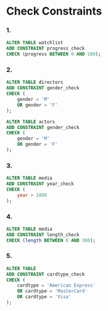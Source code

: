 # Check Constraints

### 1.
```sql
ALTER TABLE watchlist
ADD CONSTRAINT progress_check
CHECK (progress BETWEEN 0 AND 100);
```

### 2.
```sql
ALTER TABLE directors
ADD CONSTRAINT gender_check
CHECK (
    gender = 'M'
    OR gender = 'F'
);

ALTER TABLE actors
ADD CONSTRAINT gender_check
CHECK (
    gender = 'M'
    OR gender = 'F'
);
```

### 3.
```sql
ALTER TABLE media
ADD CONSTRAINT year_check
CHECK (
    year > 1880
);
```

### 4.
```sql
ALTER TABLE media
ADD CONSTRAINT length_check
CHECK (length BETWEEN 0 AND 300);
```

### 5.
```sql
ALTER TABLE
ADD CONSTRAINT cardtype_check
CHECK (
    cardtype = 'American Express'
    OR cardtype = 'MasterCard'
    OR cardtype = 'Visa'
);
```